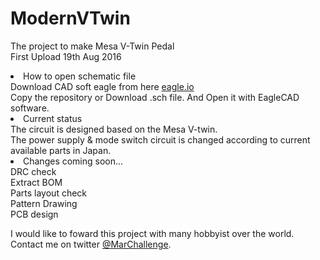 # ModernVTwin
The project to make Mesa V-Twin Pedal<br>
First Upload 19th Aug 2016<br>


<li>How to open schematic file</li>
Download CAD soft eagle from here <a href = "https://cadsoft.io/">eagle.io</a><br>
Copy the repository or Download .sch file. And Open it with EagleCAD software.<br>

<li>Current status</li>
The circuit is designed based on the Mesa V-twin.<br>
The power supply & mode switch circuit is changed according to current available parts in Japan.<br>

<li>Changes coming soon...</li>
DRC check<br>
Extract BOM<br>
Parts layout check<br>
Pattern Drawing<br>
PCB design<br>

I would like to foward this project with many hobbyist over the world.
Contact me on twitter <a href = "https://twitter.com/MarChallenge">@MarChallenge</a>.<br>

